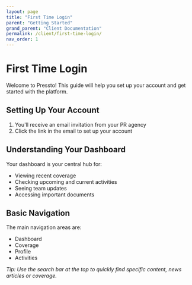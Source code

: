 ```yaml
---
layout: page
title: "First Time Login"
parent: "Getting Started"
grand_parent: "Client Documentation"
permalink: /client/first-time-login/
nav_order: 1
---
```


# First Time Login

Welcome to Pressto! This guide will help you set up your account and get started with the platform.

## Setting Up Your Account

1. You'll receive an email invitation from your PR agency
2. Click the link in the email to set up your account

## Understanding Your Dashboard

Your dashboard is your central hub for:

- Viewing recent coverage
- Checking upcoming and current activities
- Seeing team updates
- Accessing important documents

## Basic Navigation

The main navigation areas are:

- Dashboard
- Coverage
- Profile
- Activities

_Tip: Use the search bar at the top to quickly find specific content, news articles or coverage._
